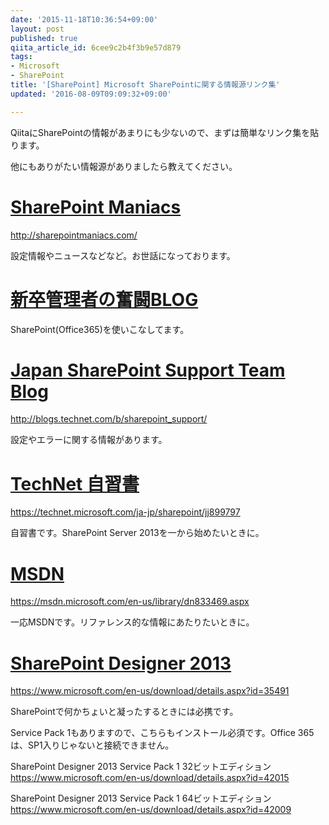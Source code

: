```yaml
---
date: '2015-11-18T10:36:54+09:00'
layout: post
published: true
qiita_article_id: 6cee9c2b4f3b9e57d879
tags:
- Microsoft
- SharePoint
title: '[SharePoint] Microsoft SharePointに関する情報源リンク集'
updated: '2016-08-09T09:09:32+09:00'

---
```

QiitaにSharePointの情報があまりにも少ないので、まずは簡単なリンク集を貼ります。  
  
他にもありがたい情報源がありましたら教えてください。  
  
# [SharePoint Maniacs](http://sharepointmaniacs.com/)  
  
http://sharepointmaniacs.com/  
  
設定情報やニュースなどなど。お世話になっております。  
  
# [新卒管理者の奮闘BLOG](https://office365blog-public.sharepoint.com/)  
  
SharePoint(Office365)を使いこなしてます。  
  
# [Japan SharePoint Support Team Blog](http://blogs.technet.com/b/sharepoint_support/)  
  
http://blogs.technet.com/b/sharepoint_support/  
  
設定やエラーに関する情報があります。  
  
# [TechNet 自習書](https://technet.microsoft.com/ja-jp/sharepoint/jj899797)  
  
https://technet.microsoft.com/ja-jp/sharepoint/jj899797  
  
自習書です。SharePoint Server 2013を一から始めたいときに。  
  
# [MSDN](https://msdn.microsoft.com/en-us/library/dn833469.aspx)  
  
https://msdn.microsoft.com/en-us/library/dn833469.aspx  
  
一応MSDNです。リファレンス的な情報にあたりたいときに。  
  
# [SharePoint Designer 2013](https://www.microsoft.com/en-us/download/details.aspx?id=35491)  
  
https://www.microsoft.com/en-us/download/details.aspx?id=35491  
  
SharePointで何かちょいと凝ったするときには必携です。  
  
Service Pack 1もありますので、こちらもインストール必須です。Office 365は、SP1入りじゃないと接続できません。  
  
SharePoint Designer 2013 Service Pack 1 32ビットエディション  
https://www.microsoft.com/en-us/download/details.aspx?id=42015  
  
SharePoint Designer 2013 Service Pack 1 64ビットエディション  
https://www.microsoft.com/en-us/download/details.aspx?id=42009  
